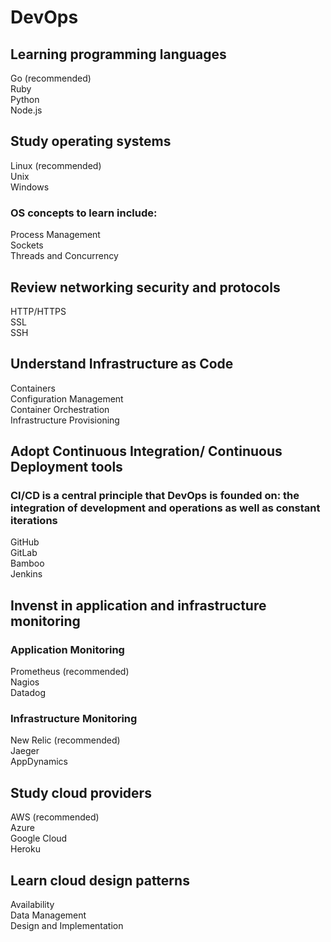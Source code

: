 # DevOps
## Learning programming languages
Go (recommended)\
Ruby\
Python\
Node.js
## Study operating systems
Linux (recommended)\
Unix\
Windows
### OS concepts to learn include:
Process Management\
Sockets\
Threads and Concurrency
## Review networking security and protocols
HTTP/HTTPS\
SSL\
SSH
## Understand Infrastructure as Code
Containers\
Configuration Management\
Container Orchestration\
Infrastructure Provisioning
## Adopt Continuous Integration/ Continuous Deployment tools
### CI/CD is a central principle that DevOps is founded on: the integration of development and operations as well as constant iterations
GitHub\
GitLab\
Bamboo\
Jenkins
## Invenst in application and infrastructure monitoring
### Application Monitoring
Prometheus (recommended)\
Nagios\
Datadog
### Infrastructure Monitoring
New Relic (recommended)\
Jaeger\
AppDynamics
## Study cloud providers
AWS (recommended)\
Azure\
Google Cloud\
Heroku
## Learn cloud design patterns
Availability\
Data Management\
Design and Implementation